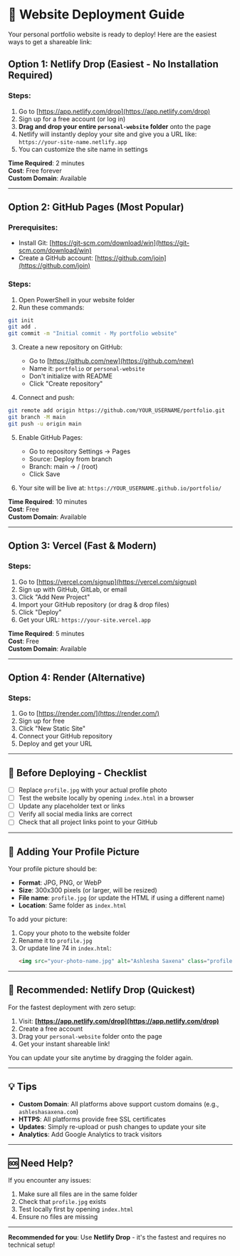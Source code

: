 # 🚀 Website Deployment Guide

Your personal portfolio website is ready to deploy! Here are the easiest ways to get a shareable link:

## Option 1: Netlify Drop (Easiest - No Installation Required)

### Steps:
1. Go to [https://app.netlify.com/drop](https://app.netlify.com/drop)
2. Sign up for a free account (or log in)
3. **Drag and drop your entire `personal-website` folder** onto the page
4. Netlify will instantly deploy your site and give you a URL like: `https://your-site-name.netlify.app`
5. You can customize the site name in settings

**Time Required**: 2 minutes  
**Cost**: Free forever  
**Custom Domain**: Available

---

## Option 2: GitHub Pages (Most Popular)

### Prerequisites:
- Install Git: [https://git-scm.com/download/win](https://git-scm.com/download/win)
- Create a GitHub account: [https://github.com/join](https://github.com/join)

### Steps:
1. Open PowerShell in your website folder
2. Run these commands:

```bash
git init
git add .
git commit -m "Initial commit - My portfolio website"
```

3. Create a new repository on GitHub:
   - Go to [https://github.com/new](https://github.com/new)
   - Name it: `portfolio` or `personal-website`
   - Don't initialize with README
   - Click "Create repository"

4. Connect and push:
```bash
git remote add origin https://github.com/YOUR_USERNAME/portfolio.git
git branch -M main
git push -u origin main
```

5. Enable GitHub Pages:
   - Go to repository Settings → Pages
   - Source: Deploy from branch
   - Branch: main → / (root)
   - Click Save

6. Your site will be live at: `https://YOUR_USERNAME.github.io/portfolio/`

**Time Required**: 10 minutes  
**Cost**: Free  
**Custom Domain**: Available

---

## Option 3: Vercel (Fast & Modern)

### Steps:
1. Go to [https://vercel.com/signup](https://vercel.com/signup)
2. Sign up with GitHub, GitLab, or email
3. Click "Add New Project"
4. Import your GitHub repository (or drag & drop files)
5. Click "Deploy"
6. Get your URL: `https://your-site.vercel.app`

**Time Required**: 5 minutes  
**Cost**: Free  
**Custom Domain**: Available

---

## Option 4: Render (Alternative)

### Steps:
1. Go to [https://render.com/](https://render.com/)
2. Sign up for free
3. Click "New Static Site"
4. Connect your GitHub repository
5. Deploy and get your URL

---

## 📝 Before Deploying - Checklist

- [ ] Replace `profile.jpg` with your actual profile photo
- [ ] Test the website locally by opening `index.html` in a browser
- [ ] Update any placeholder text or links
- [ ] Verify all social media links are correct
- [ ] Check that all project links point to your GitHub

---

## 🎨 Adding Your Profile Picture

Your profile picture should be:
- **Format**: JPG, PNG, or WebP
- **Size**: 300x300 pixels (or larger, will be resized)
- **File name**: `profile.jpg` (or update the HTML if using a different name)
- **Location**: Same folder as `index.html`

To add your picture:
1. Copy your photo to the website folder
2. Rename it to `profile.jpg`
3. Or update line 74 in `index.html`:
   ```html
   <img src="your-photo-name.jpg" alt="Ashlesha Saxena" class="profile-img">
   ```

---

## 🔗 Recommended: Netlify Drop (Quickest)

For the fastest deployment with zero setup:

1. Visit: **[https://app.netlify.com/drop](https://app.netlify.com/drop)**
2. Create a free account
3. Drag your `personal-website` folder onto the page
4. Get your instant shareable link!

You can update your site anytime by dragging the folder again.

---

## 💡 Tips

- **Custom Domain**: All platforms above support custom domains (e.g., `ashleshasaxena.com`)
- **HTTPS**: All platforms provide free SSL certificates
- **Updates**: Simply re-upload or push changes to update your site
- **Analytics**: Add Google Analytics to track visitors

---

## 🆘 Need Help?

If you encounter any issues:
1. Make sure all files are in the same folder
2. Check that `profile.jpg` exists
3. Test locally first by opening `index.html`
4. Ensure no files are missing

---

**Recommended for you**: Use **Netlify Drop** - it's the fastest and requires no technical setup!
